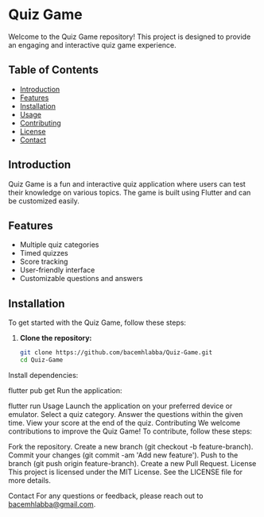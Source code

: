 # Quiz Game

Welcome to the Quiz Game repository! This project is designed to provide an engaging and interactive quiz game experience.

## Table of Contents

- [Introduction](#introduction)
- [Features](#features)
- [Installation](#installation)
- [Usage](#usage)
- [Contributing](#contributing)
- [License](#license)
- [Contact](#contact)

## Introduction

Quiz Game is a fun and interactive quiz application where users can test their knowledge on various topics. The game is built using Flutter and can be customized easily.

## Features

- Multiple quiz categories
- Timed quizzes
- Score tracking
- User-friendly interface
- Customizable questions and answers

## Installation

To get started with the Quiz Game, follow these steps:

1. **Clone the repository:**
   ```bash
   git clone https://github.com/bacemhlabba/Quiz-Game.git
   cd Quiz-Game
Install dependencies:

flutter pub get
Run the application:

flutter run
Usage
Launch the application on your preferred device or emulator.
Select a quiz category.
Answer the questions within the given time.
View your score at the end of the quiz.
Contributing
We welcome contributions to improve the Quiz Game! To contribute, follow these steps:

Fork the repository.
Create a new branch (git checkout -b feature-branch).
Commit your changes (git commit -am 'Add new feature').
Push to the branch (git push origin feature-branch).
Create a new Pull Request.
License
This project is licensed under the MIT License. See the LICENSE file for more details.

Contact
For any questions or feedback, please reach out to bacemhlabba@gmail.com.
